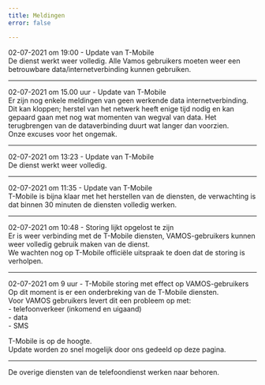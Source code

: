 ```yaml
---
title: Meldingen
error: false

---
```

  
02-07-2021 om 19:00 - Update van T-Mobile<br> De dienst werkt weer volledig. Alle Vamos gebruikers moeten weer een betrouwbare data/internetverbinding kunnen gebruiken.

***

02-07-2021 om 15.00 uur - Update van T-Mobile<br>Er zijn nog enkele meldingen van geen werkende data internetverbinding. Dit kan kloppen; herstel van het netwerk heeft enige tijd nodig en kan gepaard gaan met nog wat momenten van wegval van data. Het terugbrengen van de dataverbinding duurt wat langer dan voorzien. <br>Onze excuses voor het ongemak.

***

02-07-2021 om 13:23 - Update van T-Mobile<br> De dienst werkt weer volledig.

***

02-07-2021 om 11:35 - Update van T-Mobile<br>
T-Mobile is bijna klaar met het herstellen van de diensten, de verwachting is dat binnen 30 minuten de diensten volledig werken.

***

02-07-2021 om 10:48 - Storing lijkt opgelost te zijn<br>
Er is weer verbinding met de T-Mobile diensten, VAMOS-gebruikers kunnen weer volledig gebruik maken van de dienst.<br>
We wachten nog op T-Mobile officiële uitspraak te doen dat de storing is verholpen.

***

02-07-2021 om 9 uur - T-Mobile storing met effect op VAMOS-gebruikers  
Op dit moment is er een onderbreking van de T-Mobile diensten.  
Voor VAMOS gebruikers levert dit een probleem op met:  
\- telefoonverkeer (inkomend en uigaand)  
\- data  
\- SMS

T-Mobile is op de hoogte.  
Update worden zo snel mogelijk door ons gedeeld op deze pagina.

***

De overige diensten van de telefoondienst werken naar behoren.